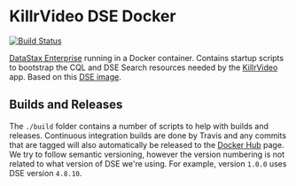 # KillrVideo DSE Docker

[![Build Status](https://travis-ci.org/KillrVideo/killrvideo-dse-docker.svg?branch=master)](https://travis-ci.org/KillrVideo/killrvideo-dse-docker)

[DataStax Enterprise][dse] running in a Docker container. Contains startup scripts to 
bootstrap the CQL and DSE Search resources needed by the [KillrVideo][killrvideo] app. Based
on this [DSE image][dse-docker].

## Builds and Releases

The `./build` folder contains a number of scripts to help with builds and releases. Continuous
integration builds are done by Travis and any commits that are tagged will also automatically
be released to the [Docker Hub][docker-hub] page. We try to follow semantic versioning,
however the version numbering is not related to what version of DSE we're using. For example,
version `1.0.0` uses DSE version `4.8.10`.

[dse]: http://www.datastax.com/products/datastax-enterprise
[killrvideo]: https://killrvideo.github.io/
[dse-docker]: https://github.com/LukeTillman/dse-docker
[docker-hub]: https://hub.docker.com/r/killrvideo/killrvideo-dse/